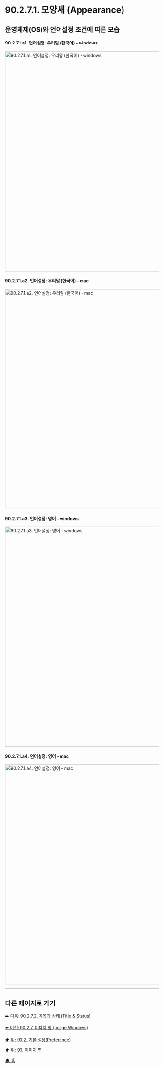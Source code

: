 # 90.2.7.1. 모양새 (Appearance)
## 운영체제(OS)와 언어설정 조건에 따른 모습
#### 90.2.7.1.a1. 언어설정: 우리말 (한국어) - windows

<img width="720" alt="90.2.7.1.a1. 언어설정: 우리말 (한국어) - windows" src="https://github.com/wonder13662/gimp/assets/15767104/02c6dea9-0a86-4dd6-9920-cc840a6cdb46">

#### 90.2.7.1.a2. 언어설정: 우리말 (한국어) - mac

<img width="720" alt="90.2.7.1.a2. 언어설정: 우리말 (한국어) - mac" src="https://github.com/wonder13662/gimp/assets/15767104/124396cc-da96-450f-97ac-33d1803b437f">

#### 90.2.7.1.a3. 언어설정: 영어 - windows

<img width="720" alt="90.2.7.1.a3. 언어설정: 영어 - windows" src="https://github.com/wonder13662/gimp/assets/15767104/d3c0e45b-d17c-487f-9b96-44107d73184e">

#### 90.2.7.1.a4. 언어설정: 영어 - mac

<img width="720" alt="90.2.7.1.a4. 언어설정: 영어 - mac" src="https://github.com/wonder13662/gimp/assets/15767104/0695a3e4-b6d2-449d-bcfe-a836db7bdf10">

***

## 다른 페이지로 가기

[➡️ 다음: 90.2.7.2. 제목과 상태 (Title & Status)](./90-02-07-02-title-n-status.md)

[⬅️ 이전: 90.2.7. 이미지 창 (Image Windows)](./90-02-07-00-image-windows.md)

[⬆️ 위: 90.2. 기본 설정(Preference)](./90-02-00-preference.md)

[⬆️ 위: 90. 이미지 맵](./90-00-image-map.md)

[🏠 홈](./00-home.md)
